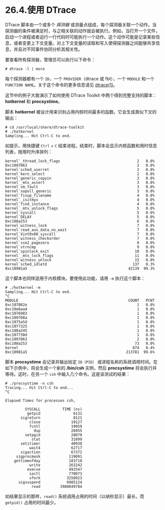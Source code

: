 # 26.4.使用 DTrace

DTrace 脚本由一个或多个 _探测器_ 或测量点组成，每个探测器关联一个动作。当探测器的条件被满足时，与之相关联的动作就会被执行。例如，当打开一个文件，启动一个进程或者运行一行代码时可能执行一个动作。这个动作可能是记录某些信息，或者变更上下文变量。对上下文变量的读取和写入使得探测器之间能够共享信息，并且对不同事件协同分析其相关性。

要查看所有探测器，管理员可以执行以下命令：

```
# dtrace -l | more
```

每个探测器都有一个 `ID`，一个 `PROVIDER`（dtrace 或 fbt），一个 `MODULE` 和一个 `FUNCTION NAME`。关于这个命令的更多信息请见 [dtrace(1)](https://www.freebsd.org/cgi/man.cgi?query=dtrace&sektion=1&format=html)。

这节中的例子大致演示了如何使用 DTrace Toolkit 中两个得到完整支持的脚本：**hotkernel** 和 **procsystime**。

脚本 **hotkernel** 被设计用来识别占用内核时间最多的函数。它会生成类似下文的输出：

```
# cd /usr/local/share/dtrace-toolkit
# ./hotkernel
Sampling... Hit Ctrl-C to end.
```

如提示，用快捷键 `Ctrl` + `C` 结束进程。结束时，脚本会显示内核函数和用时信息列表，按用时升序排列：

```
kernel`_thread_lock_flags                                   2   0.0%
0xc1097063                                                  2   0.0%
kernel`sched_userret                                        2   0.0%
kernel`kern_select                                          2   0.0%
kernel`generic_copyin                                       3   0.0%
kernel`_mtx_assert                                          3   0.0%
kernel`vm_fault                                             3   0.0%
kernel`sopoll_generic                                       3   0.0%
kernel`fixup_filename                                       4   0.0%
kernel`_isitmyx                                             4   0.0%
kernel`find_instance                                        4   0.0%
kernel`_mtx_unlock_flags                                    5   0.0%
kernel`syscall                                              5   0.0%
kernel`DELAY                                                5   0.0%
0xc108a253                                                  6   0.0%
kernel`witness_lock                                         7   0.0%
kernel`read_aux_data_no_wait                                7   0.0%
kernel`Xint0x80_syscall                                     7   0.0%
kernel`witness_checkorder                                   7   0.0%
kernel`sse2_pagezero                                        8   0.0%
kernel`strncmp                                              9   0.0%
kernel`spinlock_exit                                       10   0.0%
kernel`_mtx_lock_flags                                     11   0.0%
kernel`witness_unlock                                      15   0.0%
kernel`sched_idletd                                       137   0.3%
0xc10981a5                                              42139  99.3%
```

这个脚本也同样适用于内核模块。要使用此功能，请用 `-m` 执行这个脚本：

```
# ./hotkernel -m
Sampling... Hit Ctrl-C to end.
^C
MODULE                                                  COUNT   PCNT
0xc107882e                                                  1   0.0%
0xc10e6aa4                                                  1   0.0%
0xc1076983                                                  1   0.0%
0xc109708a                                                  1   0.0%
0xc1075a5d                                                  1   0.0%
0xc1077325                                                  1   0.0%
0xc108a245                                                  1   0.0%
0xc107730d                                                  1   0.0%
0xc1097063                                                  2   0.0%
0xc108a253                                                 73   0.0%
kernel                                                    874   0.4%
0xc10981a5                                             213781  99.6%
```

脚本 **procsystime** 会记录并输出给定 `ID（PID）` 或进程名称的系统调用时间。在如下示例中，将会生成一个新的 **/bin/csh** 实例，然后 **procsystime** 将会执行并等待。这时，在另一个 `csh` 中输入几个命令。这是该测试的结果：

```
# ./procsystime -n csh
Tracing... Hit Ctrl-C to end...
^C

Elapsed Times for processes csh,

         SYSCALL          TIME (ns)
          getpid               6131
       sigreturn               8121
           close              19127
           fcntl              19959
             dup              26955
         setpgid              28070
            stat              31899
       setitimer              40938
           wait4              62717
       sigaction              67372
     sigprocmask             119091
    gettimeofday             183710
           write             263242
          execve             492547
           ioctl             770073
           vfork            3258923
      sigsuspend            6985124
            read         3988049784
```

如结果显示的那样，`read()` 系统调用占用的时间（以纳秒显示）最长，而 `getpid()` 占用的时间最少。